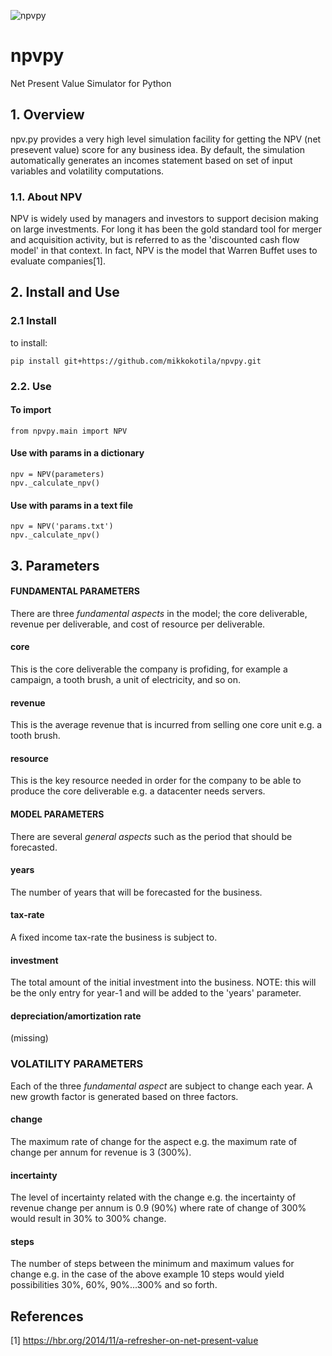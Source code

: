 ![npvpy](https://raw.githubusercontent.com/mikkokotila/npvpy/master/logo.png)

# npvpy
Net Present Value Simulator for Python

## 1. Overview 

npv.py provides a very high level simulation facility for getting the NPV (net presevent value) score for any business idea. By default, the simulation automatically generates an incomes statement based on set of input variables and volatility computations. 

### 1.1. About NPV

NPV is widely used by managers and investors to support decision making on large investments. For long it has been the gold standard tool for merger and acquisition activity, but is referred to as the 'discounted cash flow model' in that context. In fact, NPV is the model that Warren Buffet uses to evaluate companies[1]. 

## 2. Install and Use

### 2.1 Install 

to install: 

    pip install git+https://github.com/mikkokotila/npvpy.git

### 2.2. Use

#### To import

    from npvpy.main import NPV

#### Use with params in a dictionary

    npv = NPV(parameters)
    npv._calculate_npv()
    
#### Use with params in a text file 

    npv = NPV('params.txt')
    npv._calculate_npv()

## 3. Parameters

#### FUNDAMENTAL PARAMETERS

There are three *fundamental aspects* in the model; the core deliverable, revenue per deliverable, and cost of resource per deliverable. 

#### core 

This is the core deliverable the company is profiding, for example a campaign, a tooth brush, a unit of electricity, and so on. 

#### revenue

This is the average revenue that is incurred from selling one core unit e.g. a tooth brush. 

#### resource

This is the key resource needed in order for the company to be able to produce the core deliverable e.g. a datacenter needs servers. 

#### MODEL PARAMETERS 

There are several *general aspects* such as the period that should be forecasted. 

#### years

The number of years that will be forecasted for the business. 

#### tax-rate

A fixed income tax-rate the business is subject to. 

#### investment

The total amount of the initial investment into the business. NOTE: this will be the only entry for year-1 and will be added to the 'years' parameter.  

#### depreciation/amortization rate

(missing)

### VOLATILITY PARAMETERS 

Each of the three *fundamental aspect* are subject to change each year. A  new growth factor is generated based on three factors.

#### change 

The maximum rate of change for the aspect e.g. the maximum rate of change  per annum for revenue is 3 (300%).

#### incertainty

The level of incertainty related with the change e.g. the incertainty of revenue change per annum is 0.9 (90%) where rate of change of 300% would result in 30% to 300% change. 

#### steps

The number of steps between the minimum and maximum values for change e.g. in the case of the above example 10 steps would yield possibilities 30%, 60%, 90%...300% and so forth. 

## References

[1] https://hbr.org/2014/11/a-refresher-on-net-present-value
